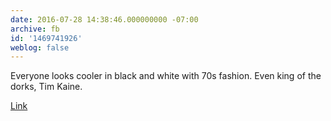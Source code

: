 ```yaml
---
date: 2016-07-28 14:38:46.000000000 -07:00
archive: fb
id: '1469741926'
weblog: false
---
```


Everyone looks cooler in black and white with 70s fashion. Even king of the dorks, Tim Kaine. 

[Link](https://twitter.com/DanielRCarrillo/status/758499677029277696)
